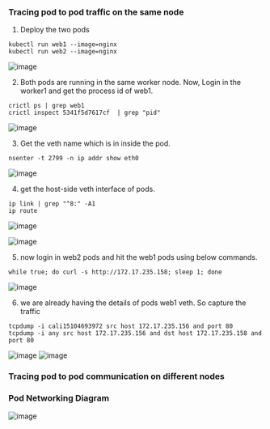 ### Tracing pod to pod traffic on the same node

1. Deploy the two pods
```
kubectl run web1 --image=nginx
kubectl run web2 --image=nginx
```
![image](https://github.com/user-attachments/assets/7f3d28af-c1de-40a5-93a0-ac27d939265b)


2. Both pods are running in the same worker node. Now, Login in the worker1 and get the process id of web1.
```
crictl ps | grep web1
crictl inspect 5341f5d7617cf  | grep "pid"
```
![image](https://github.com/user-attachments/assets/a4e980fd-991b-487e-8173-c07fdfa8f65f)


3. Get the veth name which is in inside the pod.
```
nsenter -t 2799 -n ip addr show eth0
```
![image](https://github.com/user-attachments/assets/ce12a712-d2c8-4676-bcb4-86e5afae53c6)


4. get the host-side veth interface of pods. 
```
ip link | grep "^8:" -A1
ip route
```
![image](https://github.com/user-attachments/assets/a697b5df-bff7-41d7-b96c-38cf4b096d3b)

![image](https://github.com/user-attachments/assets/3f292fae-2b46-4b14-9954-fbad187381f4)

5. now login in web2 pods and hit the web1 pods using below commands.
```
while true; do curl -s http://172.17.235.158; sleep 1; done
```
![image](https://github.com/user-attachments/assets/b1695605-3278-47f0-89a8-3b86ad6c8be2)

6. we are already having the details of pods web1 veth. So capture the traffic 
```
tcpdump -i cali15104693972 src host 172.17.235.156 and port 80
tcpdump -i any src host 172.17.235.156 and dst host 172.17.235.158 and port 80
```
![image](https://github.com/user-attachments/assets/7505176f-b558-4987-889e-c2403a9d6005)
![image](https://github.com/user-attachments/assets/6f5969a5-9f27-489d-8be8-c02afc7e954a)

### Tracing pod to pod communication on different nodes

### Pod Networking Diagram 

![image](https://github.com/user-attachments/assets/a75ba65b-926a-49be-a591-abe232523330)








